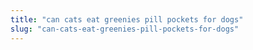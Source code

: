 ```yaml
---
title: "can cats eat greenies pill pockets for dogs"
slug: "can-cats-eat-greenies-pill-pockets-for-dogs"
---
```


